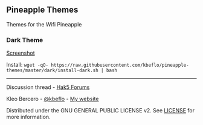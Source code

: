 ## Pineapple Themes

Themes for the Wifi Pineapple

### Dark Theme 

[Screenshot](http://i.imgur.com/qbS3UEt.png)

Install: `wget -qO- https://raw.githubusercontent.com/kbeflo/pineapple-themes/master/dark/install-dark.sh | bash`

---

Discussion thread - [Hak5 Forums](https://forums.hak5.org/index.php?/topic/40528-wifi-pineapple-themes/)

Kleo Bercero - [@kbeflo](https://twitter.com/kbeflo) - [My website](https://kerberos.me/)

Distributed under the GNU GENERAL PUBLIC LICENSE v2. See [LICENSE](https://github.com/kbeflo/pineapple-themes/blob/master/LICENSE) for more information.
